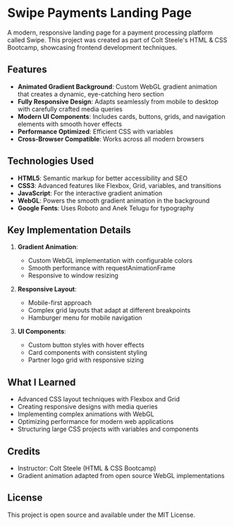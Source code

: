 # Swipe Payments Landing Page

A modern, responsive landing page for a payment processing platform called Swipe. This project was created as part of Colt Steele's HTML & CSS Bootcamp, showcasing frontend development techniques.

## Features

- **Animated Gradient Background**: Custom WebGL gradient animation that creates a dynamic, eye-catching hero section
- **Fully Responsive Design**: Adapts seamlessly from mobile to desktop with carefully crafted media queries
- **Modern UI Components**: Includes cards, buttons, grids, and navigation elements with smooth hover effects
- **Performance Optimized**: Efficient CSS with variables
- **Cross-Browser Compatible**: Works across all modern browsers

## Technologies Used

- **HTML5**: Semantic markup for better accessibility and SEO
- **CSS3**: Advanced features like Flexbox, Grid, variables, and transitions
- **JavaScript**: For the interactive gradient animation
- **WebGL**: Powers the smooth gradient animation in the background
- **Google Fonts**: Uses Roboto and Anek Telugu for typography

## Key Implementation Details

1. **Gradient Animation**:
   - Custom WebGL implementation with configurable colors
   - Smooth performance with requestAnimationFrame
   - Responsive to window resizing

2. **Responsive Layout**:
   - Mobile-first approach
   - Complex grid layouts that adapt at different breakpoints
   - Hamburger menu for mobile navigation

3. **UI Components**:
   - Custom button styles with hover effects
   - Card components with consistent styling
   - Partner logo grid with responsive sizing

## What I Learned

- Advanced CSS layout techniques with Flexbox and Grid
- Creating responsive designs with media queries
- Implementing complex animations with WebGL
- Optimizing performance for modern web applications
- Structuring large CSS projects with variables and components

## Credits

- Instructor: Colt Steele (HTML & CSS Bootcamp)
- Gradient animation adapted from open source WebGL implementations

## License

This project is open source and available under the MIT License.
